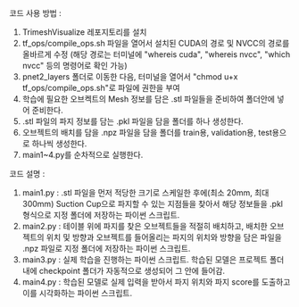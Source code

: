 코드 사용 방법 :
1. TrimeshVisualize 레포지토리를 설치
2. tf_ops/compile_ops.sh 파일을 열어서 설치된 CUDA의 경로 및 NVCC의 경로를 올바르게 수정 (해당 경로는 터미널에 "whereis cuda", "whereis nvcc", "which nvcc" 등의 명령어로 확인 가능)
3. pnet2_layers 폴더로 이동한 다음, 터미널을 열어서 "chmod u+x tf_ops/compile_ops.sh"로 파일에 권한을 부여
4. 학습에 필요한 오브켁트의 Mesh 정보를 담은 .stl 파일들을 준비하여 폴더안에 넣어 준비한다.
5. .stl 파일의 파지 정보를 담는 .pkl 파일을 담을 폴더를 하나 생성한다.
6. 오브젝트의 배치를 담을 .npz 파일을 담을 폴더를 train용, validation용, test용으로 하나씩 생성한다.
7. main1~4.py를 순차적으로 실행한다.

코드 설명 :
1. main1.py : .stl 파일을 먼저 적당한 크기로 스케일한 후에(최소 20mm, 최대 300mm) Suction Cup으로 파지할 수 있는 지점들을 찾아서 해당 정보들을 .pkl 형식으로 지정 폴더에 저장하는 파이썬 스크립트.
2. main2.py : 테이블 위에 파지를 찾은 오브젝트들을 적절히 배치하고, 배치한 오브젝트의 위치 및 방향과 오브젝트를 들어올리는 파지의 위치와 방향을 담은 파일을 .npz 파일로 지정 폴더에 저장하는 파이썬 스크립트.
3. main3.py : 실제 학습을 진행하는 파이썬 스크립트. 학습된 모델은 프로젝트 폴더 내에 checkpoint 폴더가 자동적으로 생성되어 그 안에 들어감.
4. main4.py : 학습된 모델로 실제 입력을 받아서 파지 위치와 파지 score를 도출하고 이를 시각화하는 파이썬 스크립트.